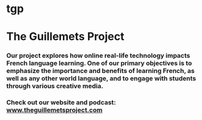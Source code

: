 # tgp

# The Guillemets Project

### Our project explores how online real-life technology impacts French language learning. One of our primary objectives is to emphasize the importance and benefits of learning French, as well as any other world language, and to engage with students through various creative media.

### Check out our website and podcast: www.theguillemetsproject.com
